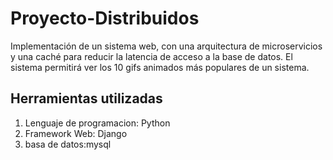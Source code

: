 # Proyecto-Distribuidos
Implementación de un sistema web, con una arquitectura de microservicios y  una caché para reducir la latencia de acceso a la base de datos. El sistema permitirá ver los 10 gifs animados más populares de un sistema.

## Herramientas utilizadas
1. Lenguaje de programacion: Python
2. Framework Web: Django
3. basa de datos:mysql
